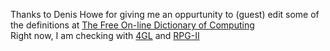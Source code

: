 <html><body><p>Thanks to Denis Howe for giving me an oppurtunity to (guest) edit some of the definitions at <a href="http://www.foldoc.org/">The Free On-line Dictionary of Computing</a>
<br>Right now, I am checking with <a href="http://foldoc.doc.ic.ac.uk/foldoc/foldoc.cgi?query=4gl">4GL</a> and <a href="http://foldoc.doc.ic.ac.uk/foldoc/foldoc.cgi?Report+Program+Generator">RPG-II</a>